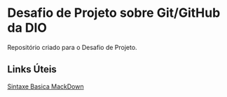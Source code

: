 # Desafio de Projeto sobre Git/GitHub da DIO
Repositório criado para o Desafio de Projeto.

## Links Úteis
[Sintaxe Basica MackDown](https://www.markdownguide.org/basic-syntax/)
